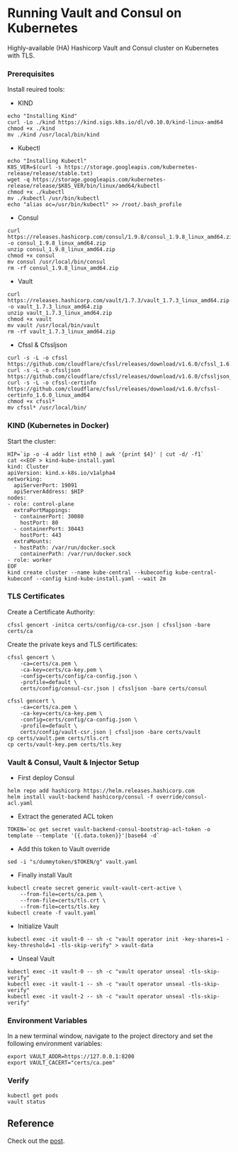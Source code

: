 # Running Vault and Consul on Kubernetes

Highly-available (HA) Hashicorp Vault and Consul cluster on Kubernetes with TLS.

### Prerequisites

Install reuired tools:

- KIND

```
echo "Installing Kind"
curl -Lo ./kind https://kind.sigs.k8s.io/dl/v0.10.0/kind-linux-amd64
chmod +x ./kind
mv ./kind /usr/local/bin/kind
```

- Kubectl

```
echo "Installing Kubectl"
K8S_VER=$(curl -s https://storage.googleapis.com/kubernetes-release/release/stable.txt)
wget -q https://storage.googleapis.com/kubernetes-release/release/$K8S_VER/bin/linux/amd64/kubectl
chmod +x ./kubectl
mv ./kubectl /usr/bin/kubectl
echo "alias oc=/usr/bin/kubectl" >> /root/.bash_profile
```

- Consul

```
curl https://releases.hashicorp.com/consul/1.9.8/consul_1.9.8_linux_amd64.zip -o consul_1.9.8_linux_amd64.zip
unzip consul_1.9.8_linux_amd64.zip
chmod +x consul
mv consul /usr/local/bin/consul
rm -rf consul_1.9.8_linux_amd64.zip
```

- Vault

```
curl https://releases.hashicorp.com/vault/1.7.3/vault_1.7.3_linux_amd64.zip -o vault_1.7.3_linux_amd64.zip
unzip vault_1.7.3_linux_amd64.zip
chmod +x vault
mv vault /usr/local/bin/vault
rm -rf vault_1.7.3_linux_amd64.zip
```

- Cfssl & Cfssljson

```
curl -s -L -o cfssl https://github.com/cloudflare/cfssl/releases/download/v1.6.0/cfssl_1.6.0_linux_amd64
curl -s -L -o cfssljson https://github.com/cloudflare/cfssl/releases/download/v1.6.0/cfssljson_1.6.0_linux_amd64
curl -s -L -o cfssl-certinfo https://github.com/cloudflare/cfssl/releases/download/v1.6.0/cfssl-certinfo_1.6.0_linux_amd64
chmod +x cfssl*
mv cfssl* /usr/local/bin/
```

### KIND (Kubernetes in Docker)

Start the cluster:

```
HIP=`ip -o -4 addr list eth0 | awk '{print $4}' | cut -d/ -f1`
cat <<EOF > kind-kube-install.yaml
kind: Cluster
apiVersion: kind.x-k8s.io/v1alpha4
networking:
  apiServerPort: 19091
  apiServerAddress: $HIP
nodes:
- role: control-plane
  extraPortMappings:
  - containerPort: 30080
    hostPort: 80
  - containerPort: 30443
    hostPort: 443
  extraMounts:
  - hostPath: /var/run/docker.sock
    containerPath: /var/run/docker.sock
- role: worker
EOF
kind create cluster --name kube-central --kubeconfig kube-central-kubeconf --config kind-kube-install.yaml --wait 2m
```

### TLS Certificates

Create a Certificate Authority:

```
cfssl gencert -initca certs/config/ca-csr.json | cfssljson -bare certs/ca
```

Create the private keys and TLS certificates:

```
cfssl gencert \
    -ca=certs/ca.pem \
    -ca-key=certs/ca-key.pem \
    -config=certs/config/ca-config.json \
    -profile=default \
    certs/config/consul-csr.json | cfssljson -bare certs/consul

cfssl gencert \
    -ca=certs/ca.pem \
    -ca-key=certs/ca-key.pem \
    -config=certs/config/ca-config.json \
    -profile=default \
    certs/config/vault-csr.json | cfssljson -bare certs/vault
cp certs/vault.pem certs/tls.crt
cp certs/vault-key.pem certs/tls.key
```

### Vault & Consul, Vault & Injector Setup

- First deploy Consul

```
helm repo add hashicorp https://helm.releases.hashicorp.com
helm install vault-backend hashicorp/consul -f override/consul-acl.yaml
```

- Extract the generated ACL token

```TOKEN=`oc get secret vault-backend-consul-bootstrap-acl-token -o template --template '{{.data.token}}'|base64 -d` ```

- Add this token to Vault override

```sed -i "s/dummytoken/$TOKEN/g" vault.yaml```

- Finally install Vault

```
kubectl create secret generic vault-vault-cert-active \
    --from-file=certs/ca.pem \
    --from-file=certs/tls.crt \
    --from-file=certs/tls.key
kubectl create -f vault.yaml
```

- Initialize Vault

```kubectl exec -it vault-0 -- sh -c "vault operator init -key-shares=1 -key-threshold=1 -tls-skip-verify" > vault-data```

- Unseal Vault

```
kubectl exec -it vault-0 -- sh -c "vault operator unseal -tls-skip-verify"
kubectl exec -it vault-1 -- sh -c "vault operator unseal -tls-skip-verify"
kubectl exec -it vault-2 -- sh -c "vault operator unseal -tls-skip-verify"
```


### Environment Variables

In a new terminal window, navigate to the project directory and set the following environment variables:

```
export VAULT_ADDR=https://127.0.0.1:8200
export VAULT_CACERT="certs/ca.pem"
```

### Verify

```
kubectl get pods
vault status
```

## Reference

Check out the [post](https://testdriven.io/running-vault-and-consul-on-kubernetes).
